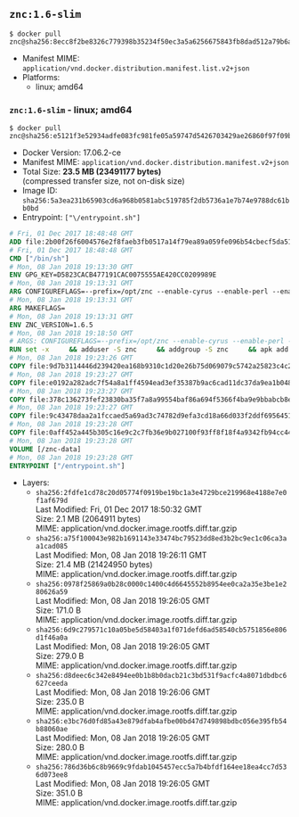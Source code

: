 ## `znc:1.6-slim`

```console
$ docker pull znc@sha256:8ecc8f2be8326c779398b35234f50ec3a5a6256675843fb8dad512a79b6a386b
```

-	Manifest MIME: `application/vnd.docker.distribution.manifest.list.v2+json`
-	Platforms:
	-	linux; amd64

### `znc:1.6-slim` - linux; amd64

```console
$ docker pull znc@sha256:e5121f3e52934adfe083fc981fe05a59747d5426703429ae26860f97f09b9ef5
```

-	Docker Version: 17.06.2-ce
-	Manifest MIME: `application/vnd.docker.distribution.manifest.v2+json`
-	Total Size: **23.5 MB (23491177 bytes)**  
	(compressed transfer size, not on-disk size)
-	Image ID: `sha256:5a3ea231b65903cd6a968b0581abc519785f2db5736a1e7b74e9788dc61bb0bd`
-	Entrypoint: `["\/entrypoint.sh"]`

```dockerfile
# Fri, 01 Dec 2017 18:48:48 GMT
ADD file:2b00f26f6004576e2f8faeb3fb0517a14f79ea89a059fe096b54cbecf5da512e in / 
# Fri, 01 Dec 2017 18:48:48 GMT
CMD ["/bin/sh"]
# Mon, 08 Jan 2018 19:13:30 GMT
ENV GPG_KEY=D5823CACB477191CAC0075555AE420CC0209989E
# Mon, 08 Jan 2018 19:13:31 GMT
ARG CONFIGUREFLAGS=--prefix=/opt/znc --enable-cyrus --enable-perl --enable-python --disable-ipv6
# Mon, 08 Jan 2018 19:13:31 GMT
ARG MAKEFLAGS=
# Mon, 08 Jan 2018 19:13:31 GMT
ENV ZNC_VERSION=1.6.5
# Mon, 08 Jan 2018 19:18:50 GMT
# ARGS: CONFIGUREFLAGS=--prefix=/opt/znc --enable-cyrus --enable-perl --enable-python --disable-ipv6 MAKEFLAGS=
RUN set -x     && adduser -S znc     && addgroup -S znc     && apk add --no-cache --virtual runtime-dependencies         ca-certificates         cyrus-sasl         icu         su-exec         tini         tzdata     && apk add --no-cache --virtual build-dependencies         build-base         curl         cyrus-sasl-dev         gnupg         icu-dev         libressl-dev         perl-dev         python3-dev     && mkdir /znc-src && cd /znc-src     && curl -fsSL "https://znc.in/releases/archive/znc-${ZNC_VERSION}.tar.gz" -o znc.tgz     && curl -fsSL "https://znc.in/releases/archive/znc-${ZNC_VERSION}.tar.gz.sig" -o znc.tgz.sig     && export GNUPGHOME="$(mktemp -d)"     && gpg --keyserver ha.pool.sks-keyservers.net --recv-keys "${GPG_KEY}"     && gpg --batch --verify znc.tgz.sig znc.tgz     && rm -rf "$GNUPGHOME"     && tar -zxf znc.tgz --strip-components=1     && mkdir build && cd build     && ../configure ${CONFIGUREFLAGS}     && make $MAKEFLAGS     && make install     && apk del build-dependencies     && cd / && rm -rf /znc-src
# Mon, 08 Jan 2018 19:23:26 GMT
COPY file:9d7b3114446d239420ea168b9310c1d20e26b75d069079c5742a25823c4c2aab in / 
# Mon, 08 Jan 2018 19:23:27 GMT
COPY file:e0192a282adc7f54a8a1ff4594ead3ef35387b9ac6cad11dc37da9ea1b048a13 in /startup-sequence/ 
# Mon, 08 Jan 2018 19:23:27 GMT
COPY file:378c136273fef23830ba35f7a8a99554baf86a694f5366f4ba9e9bbabcb8ee6a in /startup-sequence/ 
# Mon, 08 Jan 2018 19:23:27 GMT
COPY file:9c43478daa2a1fccaed5a69ad3c74782d9efa3cd18a66d033f2ddf6956451ba5 in /startup-sequence/ 
# Mon, 08 Jan 2018 19:23:28 GMT
COPY file:0aff452a445b305c16e9c2c7fb36e9b027100f93ff8f18f4a9342fb94cc44b9c in /startup-sequence/ 
# Mon, 08 Jan 2018 19:23:28 GMT
VOLUME [/znc-data]
# Mon, 08 Jan 2018 19:23:28 GMT
ENTRYPOINT ["/entrypoint.sh"]
```

-	Layers:
	-	`sha256:2fdfe1cd78c20d05774f0919be19bc1a3e4729bce219968e4188e7e0f1af679d`  
		Last Modified: Fri, 01 Dec 2017 18:50:32 GMT  
		Size: 2.1 MB (2064911 bytes)  
		MIME: application/vnd.docker.image.rootfs.diff.tar.gzip
	-	`sha256:a75f100043e982b1691143e33474bc79523dd8ed3b2bc9ec1c06ca3aa1cad085`  
		Last Modified: Mon, 08 Jan 2018 19:26:11 GMT  
		Size: 21.4 MB (21424950 bytes)  
		MIME: application/vnd.docker.image.rootfs.diff.tar.gzip
	-	`sha256:0978f25869a0b28c0000c1400c4d6645552b8954ee0ca2a35e3be1e280626a59`  
		Last Modified: Mon, 08 Jan 2018 19:26:05 GMT  
		Size: 171.0 B  
		MIME: application/vnd.docker.image.rootfs.diff.tar.gzip
	-	`sha256:6d9c279571c10a05be5d58403a1f071defd6ad58540cb5751856e806d1f46a0a`  
		Last Modified: Mon, 08 Jan 2018 19:26:05 GMT  
		Size: 279.0 B  
		MIME: application/vnd.docker.image.rootfs.diff.tar.gzip
	-	`sha256:d8deec6c342e8494ee0b1b8b0dacb21c3bd531f9acfc4a8071dbdbc6627ceeda`  
		Last Modified: Mon, 08 Jan 2018 19:26:06 GMT  
		Size: 235.0 B  
		MIME: application/vnd.docker.image.rootfs.diff.tar.gzip
	-	`sha256:e3bc76d0fd85a43e879dfab4afbe00bd47d749898bdbc056e395fb54b88060ae`  
		Last Modified: Mon, 08 Jan 2018 19:26:05 GMT  
		Size: 280.0 B  
		MIME: application/vnd.docker.image.rootfs.diff.tar.gzip
	-	`sha256:786d36b6c8b9669c9fdab1045457ecc5a7b4bfdf164ee18ea4cc7d536d073ee8`  
		Last Modified: Mon, 08 Jan 2018 19:26:05 GMT  
		Size: 351.0 B  
		MIME: application/vnd.docker.image.rootfs.diff.tar.gzip
